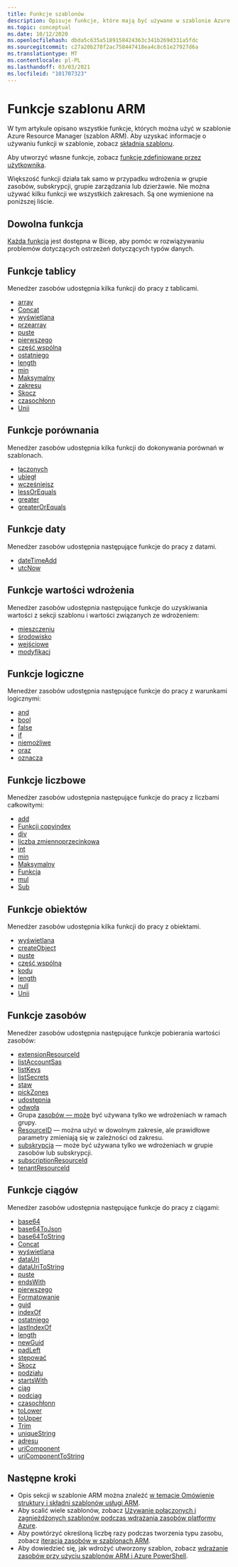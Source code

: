 ```yaml
---
title: Funkcje szablonów
description: Opisuje funkcje, które mają być używane w szablonie Azure Resource Manager (szablon ARM) do pobierania wartości, pracy z ciągami i wartościami liczbowymi oraz pobierania informacji o wdrożeniu.
ms.topic: conceptual
ms.date: 10/12/2020
ms.openlocfilehash: dbda5c635a5189158424363c341b269d331a5fdc
ms.sourcegitcommit: c27a20b278f2ac758447418ea4c8c61e27927d6a
ms.translationtype: MT
ms.contentlocale: pl-PL
ms.lasthandoff: 03/03/2021
ms.locfileid: "101707323"
---
```

# <a name="arm-template-functions"></a>Funkcje szablonu ARM

W tym artykule opisano wszystkie funkcje, których można użyć w szablonie Azure Resource Manager (szablon ARM). Aby uzyskać informacje o używaniu funkcji w szablonie, zobacz [składnia szablonu](template-expressions.md).

Aby utworzyć własne funkcje, zobacz [funkcje zdefiniowane przez użytkownika](template-syntax.md#functions).

Większość funkcji działa tak samo w przypadku wdrożenia w grupie zasobów, subskrypcji, grupie zarządzania lub dzierżawie. Nie można używać kilku funkcji we wszystkich zakresach. Są one wymienione na poniższej liście.

<a id="array" aria-hidden="true"></a>
<a id="concatarray" aria-hidden="true"></a>
<a id="contains" aria-hidden="true"></a>
<a id="createarray" aria-hidden="true"></a>
<a id="empty" aria-hidden="true"></a>
<a id="first" aria-hidden="true"></a>
<a id="intersection" aria-hidden="true"></a>
<a id="last" aria-hidden="true"></a>
<a id="length" aria-hidden="true"></a>
<a id="min" aria-hidden="true"></a>
<a id="max" aria-hidden="true"></a>
<a id="range" aria-hidden="true"></a>
<a id="skip" aria-hidden="true"></a>
<a id="take" aria-hidden="true"></a>
<a id="union" aria-hidden="true"></a>

## <a name="any-function"></a>Dowolna funkcja

[Każda funkcja](template-functions-any.md) jest dostępna w Bicep, aby pomóc w rozwiązywaniu problemów dotyczących ostrzeżeń dotyczących typów danych.

## <a name="array-functions"></a>Funkcje tablicy

Menedżer zasobów udostępnia kilka funkcji do pracy z tablicami.

* [array](template-functions-array.md#array)
* [Concat](template-functions-array.md#concat)
* [wyświetlana](template-functions-array.md#contains)
* [przearray](template-functions-array.md#createarray)
* [puste](template-functions-array.md#empty)
* [pierwszego](template-functions-array.md#first)
* [część wspólną](template-functions-array.md#intersection)
* [ostatniego](template-functions-array.md#last)
* [length](template-functions-array.md#length)
* [min](template-functions-array.md#min)
* [Maksymalny](template-functions-array.md#max)
* [zakresu](template-functions-array.md#range)
* [Skocz](template-functions-array.md#skip)
* [czasochłonn](template-functions-array.md#take)
* [Unii](template-functions-array.md#union)

<a id="coalesce" aria-hidden="true"></a>
<a id="equals" aria-hidden="true"></a>
<a id="less" aria-hidden="true"></a>
<a id="lessorequals" aria-hidden="true"></a>
<a id="greater" aria-hidden="true"></a>
<a id="greaterorequals" aria-hidden="true"></a>

## <a name="comparison-functions"></a>Funkcje porównania

Menedżer zasobów udostępnia kilka funkcji do dokonywania porównań w szablonach.

* [łączonych](template-functions-comparison.md#coalesce)
* [ubiegł](template-functions-comparison.md#equals)
* [wcześniejsz](template-functions-comparison.md#less)
* [lessOrEquals](template-functions-comparison.md#lessorequals)
* [greater](template-functions-comparison.md#greater)
* [greaterOrEquals](template-functions-comparison.md#greaterorequals)

<a id="deployment" aria-hidden="true"></a>
<a id="parameters" aria-hidden="true"></a>
<a id="variables" aria-hidden="true"></a>

## <a name="date-functions"></a>Funkcje daty

Menedżer zasobów udostępnia następujące funkcje do pracy z datami.

* [dateTimeAdd](template-functions-date.md#datetimeadd)
* [utcNow](template-functions-date.md#utcnow)

## <a name="deployment-value-functions"></a>Funkcje wartości wdrożenia

Menedżer zasobów udostępnia następujące funkcje do uzyskiwania wartości z sekcji szablonu i wartości związanych ze wdrożeniem:

* [mieszczeniu](template-functions-deployment.md#deployment)
* [środowisko](template-functions-deployment.md#environment)
* [wejściowe](template-functions-deployment.md#parameters)
* [modyfikacj](template-functions-deployment.md#variables)

<a id="and" aria-hidden="true"></a>
<a id="bool" aria-hidden="true"></a>
<a id="if" aria-hidden="true"></a>
<a id="not" aria-hidden="true"></a>
<a id="or" aria-hidden="true"></a>

## <a name="logical-functions"></a>Funkcje logiczne

Menedżer zasobów udostępnia następujące funkcje do pracy z warunkami logicznymi:

* [and](template-functions-logical.md#and)
* [bool](template-functions-logical.md#bool)
* [false](template-functions-logical.md#false)
* [if](template-functions-logical.md#if)
* [niemożliwe](template-functions-logical.md#not)
* [oraz](template-functions-logical.md#or)
* [oznacza](template-functions-logical.md#true)

<a id="add" aria-hidden="true"></a>
<a id="copyindex" aria-hidden="true"></a>
<a id="div" aria-hidden="true"></a>
<a id="float" aria-hidden="true"></a>
<a id="int" aria-hidden="true"></a>
<a id="minint" aria-hidden="true"></a>
<a id="maxint" aria-hidden="true"></a>
<a id="mod" aria-hidden="true"></a>
<a id="mul" aria-hidden="true"></a>
<a id="sub" aria-hidden="true"></a>

## <a name="numeric-functions"></a>Funkcje liczbowe

Menedżer zasobów udostępnia następujące funkcje do pracy z liczbami całkowitymi:

* [add](template-functions-numeric.md#add)
* [Funkcji copyindex](template-functions-numeric.md#copyindex)
* [div](template-functions-numeric.md#div)
* [liczba zmiennoprzecinkowa](template-functions-numeric.md#float)
* [int](template-functions-numeric.md#int)
* [min](template-functions-numeric.md#min)
* [Maksymalny](template-functions-numeric.md#max)
* [Funkcja](template-functions-numeric.md#mod)
* [mul](template-functions-numeric.md#mul)
* [Sub](template-functions-numeric.md#sub)

<a id="json" aria-hidden="true"></a>

## <a name="object-functions"></a>Funkcje obiektów

Menedżer zasobów udostępnia kilka funkcji do pracy z obiektami.

* [wyświetlana](template-functions-object.md#contains)
* [createObject](template-functions-object.md#createobject)
* [puste](template-functions-object.md#empty)
* [część wspólną](template-functions-object.md#intersection)
* [kodu](template-functions-object.md#json)
* [length](template-functions-object.md#length)
* [null](template-functions-object.md#null)
* [Unii](template-functions-object.md#union)

<a id="extensionResourceId" aria-hidden="true"></a>
<a id="listkeys" aria-hidden="true"></a>
<a id="list" aria-hidden="true"></a>
<a id="providers" aria-hidden="true"></a>
<a id="reference" aria-hidden="true"></a>
<a id="resourcegroup" aria-hidden="true"></a>
<a id="resourceid" aria-hidden="true"></a>
<a id="subscription" aria-hidden="true"></a>
<a id="subscriptionResourceId" aria-hidden="true"></a>
<a id="tenantResourceId" aria-hidden="true"></a>

## <a name="resource-functions"></a>Funkcje zasobów

Menedżer zasobów udostępnia następujące funkcje pobierania wartości zasobów:

* [extensionResourceId](template-functions-resource.md#extensionresourceid)
* [listAccountSas](template-functions-resource.md#list)
* [listKeys](template-functions-resource.md#listkeys)
* [listSecrets](template-functions-resource.md#list)
* [staw](template-functions-resource.md#list)
* [pickZones](template-functions-resource.md#pickzones)
* [udostępnia](template-functions-resource.md#providers)
* [odwoła](template-functions-resource.md#reference)
* Grupa [zasobów — może](template-functions-resource.md#resourcegroup) być używana tylko we wdrożeniach w ramach grupy.
* [ResourceID](template-functions-resource.md#resourceid) — można użyć w dowolnym zakresie, ale prawidłowe parametry zmieniają się w zależności od zakresu.
* [subskrypcja](template-functions-resource.md#subscription) — może być używana tylko we wdrożeniach w grupie zasobów lub subskrypcji.
* [subscriptionResourceId](template-functions-resource.md#subscriptionresourceid)
* [tenantResourceId](template-functions-resource.md#tenantresourceid)

<a id="base64" aria-hidden="true"></a>
<a id="base64tojson" aria-hidden="true"></a>
<a id="base64tostring" aria-hidden="true"></a>
<a id="concat" aria-hidden="true"></a>
<a id="containsstring" aria-hidden="true"></a>
<a id="datauri" aria-hidden="true"></a>
<a id="datauritostring" aria-hidden="true"></a>
<a id="emptystring" aria-hidden="true"></a>
<a id="endswith" aria-hidden="true"></a>
<a id="firststring" aria-hidden="true"></a>
<a id="guid" aria-hidden="true"></a>
<a id="indexof" aria-hidden="true"></a>
<a id="laststring" aria-hidden="true"></a>
<a id="lastindexof" aria-hidden="true"></a>
<a id="lengthstring" aria-hidden="true"></a>
<a id="padleft" aria-hidden="true"></a>
<a id="replace" aria-hidden="true"></a>
<a id="skipstring" aria-hidden="true"></a>
<a id="split" aria-hidden="true"></a>
<a id="startswith" aria-hidden="true"></a>
<a id="string" aria-hidden="true"></a>
<a id="substring" aria-hidden="true"></a>
<a id="takestring" aria-hidden="true"></a>
<a id="tolower" aria-hidden="true"></a>
<a id="toupper" aria-hidden="true"></a>
<a id="trim" aria-hidden="true"></a>
<a id="uniquestring" aria-hidden="true"></a>
<a id="uri" aria-hidden="true"></a>
<a id="uricomponent" aria-hidden="true"></a>
<a id="uricomponenttostring" aria-hidden="true"></a>

## <a name="string-functions"></a>Funkcje ciągów

Menedżer zasobów udostępnia następujące funkcje do pracy z ciągami:

* [base64](template-functions-string.md#base64)
* [base64ToJson](template-functions-string.md#base64tojson)
* [base64ToString](template-functions-string.md#base64tostring)
* [Concat](template-functions-string.md#concat)
* [wyświetlana](template-functions-string.md#contains)
* [dataUri](template-functions-string.md#datauri)
* [dataUriToString](template-functions-string.md#datauritostring)
* [puste](template-functions-string.md#empty)
* [endsWith](template-functions-string.md#endswith)
* [pierwszego](template-functions-string.md#first)
* [Formatowanie](template-functions-string.md#format)
* [guid](template-functions-string.md#guid)
* [indexOf](template-functions-string.md#indexof)
* [ostatniego](template-functions-string.md#last)
* [lastIndexOf](template-functions-string.md#lastindexof)
* [length](template-functions-string.md#length)
* [newGuid](template-functions-string.md#newguid)
* [padLeft](template-functions-string.md#padleft)
* [stępować](template-functions-string.md#replace)
* [Skocz](template-functions-string.md#skip)
* [podziału](template-functions-string.md#split)
* [startsWith](template-functions-string.md#startswith)
* [ciąg](template-functions-string.md#string)
* [podciąg](template-functions-string.md#substring)
* [czasochłonn](template-functions-string.md#take)
* [toLower](template-functions-string.md#tolower)
* [toUpper](template-functions-string.md#toupper)
* [Trim](template-functions-string.md#trim)
* [uniqueString](template-functions-string.md#uniquestring)
* [adresu](template-functions-string.md#uri)
* [uriComponent](template-functions-string.md#uricomponent)
* [uriComponentToString](template-functions-string.md#uricomponenttostring)

## <a name="next-steps"></a>Następne kroki

* Opis sekcji w szablonie ARM można znaleźć [w temacie Omówienie struktury i składni szablonów usługi ARM](template-syntax.md).
* Aby scalić wiele szablonów, zobacz [Używanie połączonych i zagnieżdżonych szablonów podczas wdrażania zasobów platformy Azure](linked-templates.md).
* Aby powtórzyć określoną liczbę razy podczas tworzenia typu zasobu, zobacz [iteracja zasobów w szablonach ARM](copy-resources.md).
* Aby dowiedzieć się, jak wdrożyć utworzony szablon, zobacz [wdrażanie zasobów przy użyciu szablonów ARM i Azure PowerShell](deploy-powershell.md).
